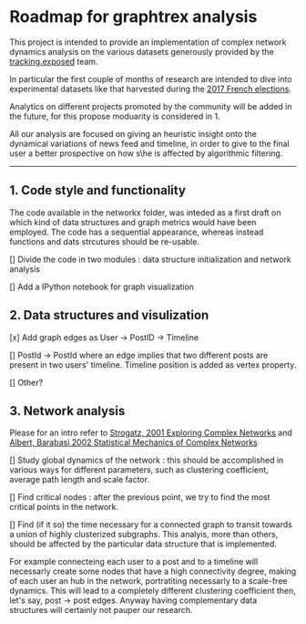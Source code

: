 # Roadmap for graphtrex analysis

This project is intended to provide an implementation of complex network dynamics analysis on the various datasets generously provided by the [tracking.exposed]( https://facebook.tracking.exposed) team.

In particular the first couple of months of research are intended to dive into experimental datasets like that harvested during the [2017 French elections](https://github.com/tracking-exposed/experiments-data).

Analytics on different projects promoted by the community will be added in the future, for this propose moduarity is considered in 1.

All our analysis are focused on giving an heuristic insight onto the dynamical variations of news feed and timeline, in order to give to the final user a better prospective on how s\he is affected by algorithmic filtering.

------

## 1. Code style and functionality

The code available in the networkx folder, was inteded as a first draft on which kind of data structures
and graph metrics would have been employed. The code has a sequential appearance, whereas instead 
functions and dats strcutures should be re-usable.

[] Divide the code in two modules : data structure initialization and network analysis

[] Add a IPython notebook for graph visualization

## 2. Data structures and visulization

[x] Add graph edges as  User -> PostID -> Timeline  

[] PostId -> PostId where an edge implies that two different  posts are present in two users' timeline.
   Timeline position is added as vertex property.

[] Other?
   
## 3. Network analysis

Please for an intro refer to [Strogatz, 2001 Exploring Complex Networks](http://www.math.cornell.edu/m/sites/default/files/imported/People/strogatz/exploring_complex_networks.pdf) and [Albert, Barabasi 2002 Statistical Mechanics of Complex Networks](https://arxiv.org/pdf/cond-mat/0106096.pdf)

[] Study global dynamics of the network : this should be accomplished in various ways for different parameters, such as clustering coefficient, average path length and scale factor.

[] Find critical nodes : after the previous point, we try to find the most critical points in the network.

[] Find (if it so) the time necessary for a connected graph to transit towards a union of highly clusterized subgraphs. This analyis, more than others, should be affected by the particular data structure that is implemented. 

For example connecteing each user to  a post and to a timeline will necessarly create some nodes that have a high connectivity degree, making of each user an hub in the network, portratiting necessarly to a scale-free dynamics. This will lead to a completely different clustering coefficient then, let's say, post -> post edges. 
Anyway having complementary data structures will certainly not pauper our research.


